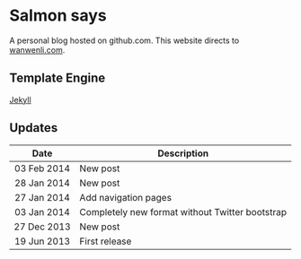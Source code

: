 Salmon says
=======
A personal blog hosted on github.com.
This website directs to [wanwenli.com](http://wanwenli.com).

## Template Engine
[Jekyll](http://jekyllrb.com/)

## Updates
Date | Description
|:---:| ---
03 Feb 2014 | New post
28 Jan 2014 | New post
27 Jan 2014 | Add navigation pages
03 Jan 2014 | Completely new format without Twitter bootstrap
27 Dec 2013 | New post
19 Jun 2013 | First release
